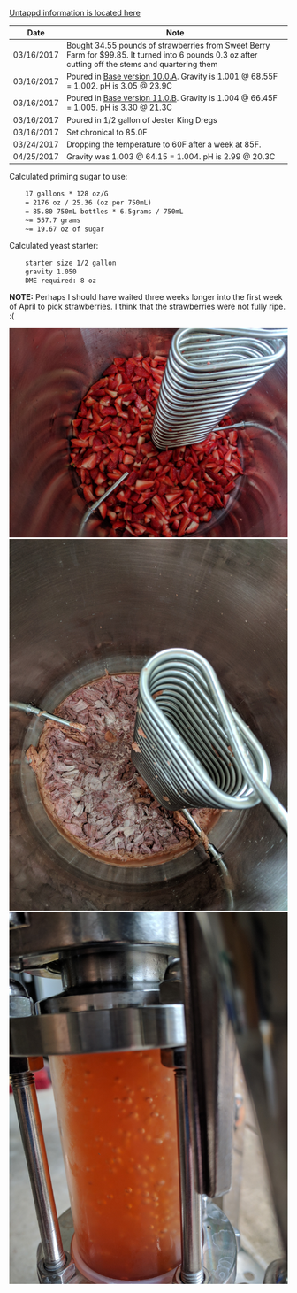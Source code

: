 [Untappd information is located here](https://untappd.com/b/hamzy-homebrew-omniscience-and-proselytism-clone-op1/2072400)

Date | Note
--- | ---
03/16/2017 | Bought 34.55 pounds of strawberries from Sweet Berry Farm for $99.85. It turned into 6 pounds 0.3 oz after cutting off the stems and quartering them
03/16/2017 | Poured in [Base version 10.0.A](https://github.com/hamzy/AndromedaBrewery/tree/master/SourBeers/Base/v10). Gravity is 1.001 @ 68.55F = 1.002. pH is 3.05 @ 23.9C
03/16/2017 | Poured in [Base version 11.0.B](https://github.com/hamzy/AndromedaBrewery/tree/master/SourBeers/Base/v11). Gravity is 1.004 @ 66.45F = 1.005. pH is 3.30 @ 21.3C
03/16/2017 | Poured in 1/2 gallon of Jester King Dregs
03/16/2017 | Set chronical to 85.0F
03/24/2017 | Dropping the temperature to 60F after a week at 85F.
04/25/2017 | Gravity was 1.003 @ 64.15 = 1.004. pH is 2.99 @ 20.3C

Calculated priming sugar to use:
```
    17 gallons * 128 oz/G
    = 2176 oz / 25.36 (oz per 750mL)
    = 85.80 750mL bottles * 6.5grams / 750mL
    ~= 557.7 grams
    ~= 19.67 oz of sugar
```

Calculated yeast starter:
```
    starter size 1/2 gallon
    gravity 1.050
    DME required: 8 oz
```

**NOTE:** Perhaps I should have waited three weeks longer into the first week of April to pick strawberries. I think that the strawberries were not fully ripe. :(

![Cut strawberries](IMG_20170316_191042.jpg)
![Strawberries and pellicle](IMG_20170429_095454.jpg)
![Strawberry bubbles](IMG_20170429_095155.jpg)
